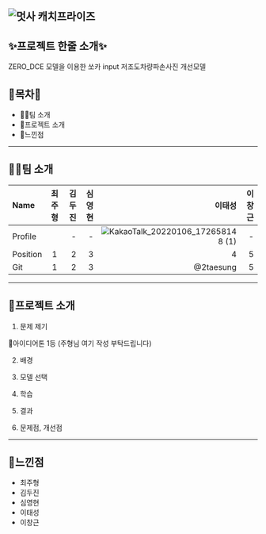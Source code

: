 ![멋사 캐치프라이즈](https://user-images.githubusercontent.com/66891085/148351155-642ec56e-4843-4e85-8f37-a5c973e55eb8.png)
--------------------------------------------------------------------------
## ✨프로젝트 한줄 소개✨

ZERO_DCE 모델을 이용한 쏘카 input 저조도차량파손사진 개선모델

## 🎁목차🎁


- 🤽‍♀️팀 소개
- 🍕프로젝트 소개
- 🎋느낀점

--------------------------------------------------------------------------
## 🤽‍♂️팀 소개

|Name|최주형|김두진|심영현|이태성|이창근|
|:---|:---:|---:|---:|---:|---:|
|Profile||-|-|![KakaoTalk_20220106_172658148 (1)](https://user-images.githubusercontent.com/66891085/148471052-1291b84f-eca6-4bd6-a8d6-c15772050d3d.jpg)|-|
|Position|1|2|3|4|5|
|Git|1|2|3|@2taesung|5|

--------------------------------------------------------------------------
## 🍕프로젝트 소개

1. 문제 제기

  🥇아이디어톤 1등
(주형님 여기 작성 부탁드립니다)

2. 배경

3. 모델 선택

4. 학습

5. 결과

6. 문제점, 개선점
--------------------------------------------------------------------------
## 🎋느낀점

- 최주형
- 김두진
- 심영현
- 이태성
- 이창근
